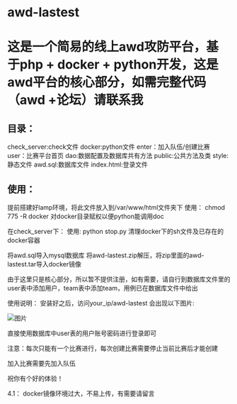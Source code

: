 # awd-lastest

<h1>这是一个简易的线上awd攻防平台，基于php + docker + python开发，这是awd平台的核心部分，如需完整代码（awd +论坛）请联系我</h1>

<h2>目录：</h2>
check_server:check文件
docker:python文件
enter：加入队伍/创建比赛
user：比赛平台首页
dao:数据配置及数据库共有方法
public:公共方法及类
style:静态文件
awd.sql:数据库文件
index.html:登录文件


<h2>使用：</h2>

提前搭建好lamp环境，将此文件放入到/var/www/html文件夹下
使用：
chmod 775 -R docker
对docker目录赋权以便python能调用doc

在check_server下：
使用:
python stop.py
清理docker下的sh文件及已存在的docker容器

将awd.sql导入mysql数据库
将awd-lastest.zip解压，将zip里面的awd-lastest.tar导入docker镜像

由于这里只是核心部分，所以暂不提供注册，如有需要，请自行到数据库文件里的user表中添加用户，team表中添加team，用例已在数据库文件中给出

使用说明：
安装好之后，访问your_ip/awd-lastest
会出现以下图片:

![图片](https://user-images.githubusercontent.com/78641812/112107050-6e5a8900-8be9-11eb-9f3d-72f9e0d2ee9b.png)

直接使用数据库中user表的用户账号密码进行登录即可

注意：每次只能有一个比赛进行，每次创建比赛需要停止当前比赛后才能创建

加入比赛需要先加入队伍


祝你有个好的体验！


4.1：
docker镜像环境过大，不易上传，有需要请留言
